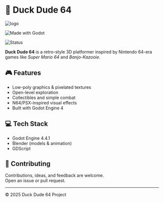 # 🦆 Duck Dude 64
![logo](https://github.com/user-attachments/assets/5c6f34ac-dbbd-472a-86ec-2ce53c3e3ea0)

![Made with Godot](https://img.shields.io/badge/Made%20with-Godot-478CBF?logo=godot-engine&logoColor=white)

![Status](https://img.shields.io/badge/Status-In%20Development-yellow)

**Duck Dude 64** is a retro-style 3D platformer inspired by Nintendo 64-era games like *Super Mario 64* and *Banjo-Kazooie*.

## 🎮 Features

- Low-poly graphics & pixelated textures  
- Open-level exploration  
- Collectibles and simple combat  
- N64/PSX-inspired visual effects  
- Built with Godot Engine 4


## 💻 Tech Stack

- Godot Engine 4.4.1  
- Blender (models & animation)  
- GDScript


## 🤝 Contributing

Contributions, ideas, and feedback are welcome.  
Open an issue or pull request.

---

© 2025 Duck Dude 64 Project
